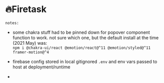 # 🔥Firetask

`notes:`

- some chakra stuff had to be pinned down for popover component function to work. not sure which one, but the default install at the time (2021 May) was:  
  `npm i @chakra-ui/react @emotion/react@^11 @emotion/styled@^11 framer-motion@^4`

- firebase config stored in local gitignored `.env` and env vars passed to host at deployment/runtime

-
